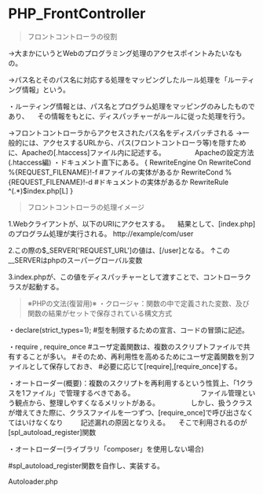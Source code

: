 # PHP_FrontController

>フロントコントローラの役割

->大まかにいうとWebのプログラミング処理のアクセスポイントみたいなもの。

->パス名とそのパス名に対応する処理をマッピングしたルール処理を「ルーティング情報」という。

  ・ルーティング情報とは、パス名とプログラム処理をマッピングのみしたものであり、
  　その情報をもとに、ディスパッチャーがルールに従った処理を行う。
   
->フロントコントローラからアクセスされたパス名をディスパッチされる
->一般的には、アクセスするURLから、パス(フロントコントローラ等)を隠すために、Apacheの[.htaccess]ファイル内に記述する。
　　　　Apacheの設定方法(.htaccess編)
          ・ドキュメント直下にある。
           {
                RewriteEngine On
                RewriteCond %{REQUEST_FILENAME}!-f #ファイルの実体があるか
                RewriteCond %{REQUEST_FILENAME}!-d #ドキュメントの実体があるか
                RewriteRule ^(.*)$index.php[L]
           }
    
>フロントコントローラの処理イメージ

1.Webクライアントが、以下のURIにアクセスする。
　結果として、[index.php]のプログラム処理が実行される。
        http://example/com/user
        
2.この際の$_SERVER['REQUEST_URL']の値は、[/user]となる。
            ↑この__SERVERはphpのスーパーグローバル変数

3.index.phpが、この値をディスパッチャーとして渡すことで、コントローラクラスが起動する。


>※PHPの文法(復習用)※
  ・クロージャ：関数の中で定義された変数、及び関数の結果がセットで保存されている構文方式
  
  ・declare(strict_types=1); #型を制限するための宣言、コードの冒頭に記述。
  
  ・require , require_once #ユーザ定義関数は、複数のスクリプトファイルで共有することが多い。
                           #そのため、再利用性を高めるためにユーザ定義関数を別ファイルとして保存しておき、
                           #必要に応じて[require],[require_once]する。

  ・オートローダー(概要)：複数のスクリプトを再利用するという性質上、「1クラスを1ファイル」で管理するべきである。
  　　　　　　　　　      ファイル管理という観点から、整理しやすくなるメリットがある。
           　　　　      しかし、扱うクラスが増えてきた際に、クラスファイルを一つずつ、[require_once]で呼び出さなくてはいけなくなり
               　　      記述漏れの原因となりえる。
                       　そこで利用されるのが[spl_autoload_register]関数
                        
  ・オートローダー(ライブラリ「composer」を使用しない場合)
  
#spl_autoload_register関数を自作し、実装する。
  
Autoloader.php
  <?php

  spl_autoload_register(function($name){
                  require_once "{$name}.php";
  });

-----

Person.php
  <?php
  $p = new Person('太郎','山田'); 

#1.未定義のクラス呼び出し
#2.オートローダの自動生成
#3.Person.phpのインクルード処理
#4.Personクラスのインスタンス化


